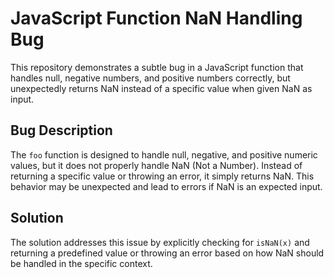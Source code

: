 # JavaScript Function NaN Handling Bug

This repository demonstrates a subtle bug in a JavaScript function that handles null, negative numbers, and positive numbers correctly, but unexpectedly returns NaN instead of a specific value when given NaN as input.

## Bug Description

The `foo` function is designed to handle null, negative, and positive numeric values, but it does not properly handle NaN (Not a Number).  Instead of returning a specific value or throwing an error, it simply returns NaN. This behavior may be unexpected and lead to errors if NaN is an expected input.

## Solution

The solution addresses this issue by explicitly checking for `isNaN(x)` and returning a predefined value or throwing an error based on how NaN should be handled in the specific context.